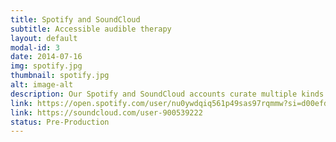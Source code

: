 ```yaml
---
title: Spotify and SoundCloud
subtitle: Accessible audible therapy
layout: default
modal-id: 3
date: 2014-07-16
img: spotify.jpg
thumbnail: spotify.jpg
alt: image-alt
description: Our Spotify and SoundCloud accounts curate multiple kinds of free, easily accessible audible therapy.
link: https://open.spotify.com/user/nu0ywdqiq561p49sas97rqmmw?si=d00efd0969c949f5 
link: https://soundcloud.com/user-900539222 
status: Pre-Production
---
```

